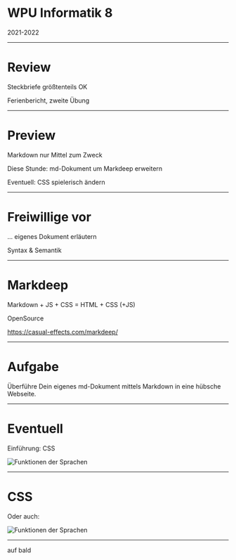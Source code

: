 # WPU Informatik 8

2021-2022

---

# Review

Steckbriefe größtenteils OK

Ferienbericht, zweite Übung

---

# Preview

Markdown nur Mittel zum Zweck

Diese Stunde: md-Dokument um Markdeep erweitern

Eventuell: CSS spielerisch ändern

---

# Freiwillige vor

... eigenes Dokument erläutern

Syntax & Semantik

---

# Markdeep

Markdown + JS + CSS = HTML + CSS (+JS)

OpenSource

https://casual-effects.com/markdeep/

---

# Aufgabe

Überführe Dein eigenes md-Dokument mittels Markdown in eine hübsche Webseite.

---

# Eventuell

Einführung: CSS

![Funktionen der Sprachen](https://www.tabnine.com/blog/wp-content/uploads/2020/06/javascript-css-html-actual-web-design-65726997-1.png)

---

# CSS

Oder auch:

![Funktionen der Sprachen](http://laurahilliger.github.io/presentations/images/structure_function.jpg)

---

auf bald
